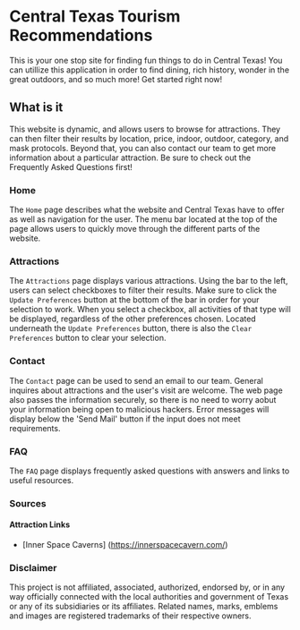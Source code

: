 # Central Texas Tourism Recommendations
This is your one stop site for finding fun things to do in Central Texas! You can utillize this application in order to find dining, rich history, wonder in the great outdoors, and so much more! Get started
right now!

## What is it
This website is dynamic, and allows users to browse for attractions. They can then filter their results by location, price, indoor, outdoor, category, and mask protocols. Beyond that, you can also contact our team to get more information about a particular attraction. Be sure to check out the Frequently Asked Questions first!

### Home
The `Home` page describes what the website and Central Texas have to offer as well as navigation for the user. The menu bar located at the top of the page allows users to quickly move through the different parts of the website.

### Attractions
The `Attractions` page displays various attractions. Using the bar to the left, users can select checkboxes to filter their results. Make sure to click the `Update Preferences` button at the bottom of the bar in order for your selection to work. When you select a checkbox, all activities of that type will be displayed, regardless of the other preferences chosen. Located underneath the `Update Preferences` button, there is also the `Clear Preferences` button to clear your selection.

### Contact
The `Contact` page can be used to send an email to our team. General inquires about attractions and the user's visit are welcome. The web page also passes the information securely, so there is no need to worry aobut your information being open to malicious hackers. Error messages will display below the 'Send Mail' button if the input does not meet requirements.

### FAQ
The `FAQ` page displays frequently asked questions with answers and links to useful resources.

### Sources
#### Attraction Links
- [Inner Space Caverns] (https://innerspacecavern.com/)


### Disclaimer
This project is not affiliated, associated, authorized, endorsed by, or in any way officially connected with the local authorities and government of Texas or any of its subsidiaries or its affiliates. Related names, marks, emblems and images are registered trademarks of their respective owners.

